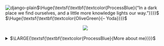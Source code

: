 ![django-plain](https://github.com/1993bio/1993bio/assets/63024586/c865ee61-f8ea-4bae-a138-a0256b9c3ef8)$\Huge{\textsf{\textbf{\textcolor{ProcessBlue}{“In a dark place we find ourselves, and a little more knowledge lights our way.”}}}}$ 
$\Huge{\textsf{\textbf{\textcolor{OliveGreen}{– Yoda}}}}$

<div align=center>
  <p>
    <img src="https://github.com/1993bio/1993bio/assets/63024586/1f61f043-ba08-4cb8-aed1-a9eeadd0e1d0" width="550">
  </p>
</div>

<details>
  <summary>$\LARGE{\textsf{\textbf{\textcolor{ProcessBlue}{More about me}}}}$</summary> 
  
<p></p>

:mortar_board: $\normalsize{\textsf{\textbf{\textcolor{ProcessBlue}{I am 30 years old, I have a degree in biology and a master's degree in genetics with an emphasis on bioinformatics.}}}}$ $\normalsize{\textsf{\textbf{\textcolor{ProcessBlue}{Throughout my degree in biology I was involved in genomic data analysis and statistics.}}}}$
$\normalsize{\textsf{\textbf{\textcolor{ProcessBlue}{In my Undergraduate thesis I worked on the development of machine learning models applied to the medical diagnosis of}}}}$
$\normalsize{\textsf{\textbf{\textcolor{ProcessBlue}{various diseases. During my master's degree I was involved in mutation analysis and transcriptomic data, where I was able}}}}$ $\normalsize{\textsf{\textbf{\textcolor{ProcessBlue}{to develop my skills in data science}}}}$ 

<p></p>

:penguin: $\normalsize{\textsf{\textbf{\textcolor{ProcessBlue}{I started programming at a very young age during high school, when I began exploring Linux systems in a technical}}}}$
$\normalsize{\textsf{\textbf{\textcolor{ProcessBlue}{course. Since then I've been improving my knowledge and applying it to real-life problems.}}}}$

<p></p>

:computer: $\normalsize{\textsf{\textbf{\textcolor{ProcessBlue}{I am currently developing web systems for personal projects that were shelved and other colabs as a freelancer.}}}}$
$\normalsize{\textsf{\textbf{\textcolor{ProcessBlue}{I am also planning the material for a book I'm writing about autonomous processes in bioinformatics routines.}}}}$

<p></p>

$\LARGE{\textsf{\textbf{\textcolor{ProcessBlue}{My technical skills}}}}$
<div style="display: inline_block"><br>
  <img align="center" alt="Andre-Js" height="30" width="40" src="https://raw.githubusercontent.com/devicons/devicon/master/icons/javascript/javascript-plain.svg">
  <img align="center" alt="Andre-Ts" height="30" width="40" src="https://raw.githubusercontent.com/devicons/devicon/master/icons/typescript/typescript-plain.svg">
  <img align="center" alt="Andre-React" height="30" width="40" src="https://raw.githubusercontent.com/devicons/devicon/master/icons/react/react-original.svg">
  <img align="center" alt="Andre-HTML" height="30" width="40" src="https://raw.githubusercontent.com/devicons/devicon/master/icons/html5/html5-original.svg">
  <img align="center" alt="Andre-CSS" height="30" width="40" src="https://raw.githubusercontent.com/devicons/devicon/master/icons/css3/css3-original.svg">
  <img align="center" alt="Andre-Python" height="30" width="40" src="https://raw.githubusercontent.com/devicons/devicon/master/icons/python/python-original.svg">
  <img align="center" alt="Andre-Python" height="30" width="40" src="https://raw.githubusercontent.com/devicons/devicon/master/icons/django/django-plain.svg"
</div>
<p></p>
  
$\LARGE{\textsf{\textbf{\textcolor{ProcessBlue}{Contact me}}}}$


###


